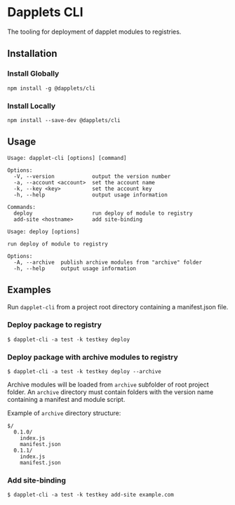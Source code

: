 # Dapplets CLI
The tooling for deployment of dapplet modules to registries.

## Installation
### Install Globally
```
npm install -g @dapplets/cli
```
### Install Locally
```
npm install --save-dev @dapplets/cli
```

## Usage
```
Usage: dapplet-cli [options] [command]

Options:
  -V, --version            output the version number
  -a, --account <account>  set the account name
  -k, --key <key>          set the account key
  -h, --help               output usage information

Commands:
  deploy                   run deploy of module to registry
  add-site <hostname>      add site-binding
```

```
Usage: deploy [options]

run deploy of module to registry

Options:
  -A, --archive  publish archive modules from "archive" folder
  -h, --help     output usage information
```

## Examples
Run `dapplet-cli` from a project root directory containing a manifest.json file.

### Deploy package to registry
```
$ dapplet-cli -a test -k testkey deploy
```

### Deploy package with archive modules to registry
```
$ dapplet-cli -a test -k testkey deploy --archive
```

Archive modules will be loaded from `archive` subfolder of root project folder. An `archive` directory must contain folders with the version name containing a manifest and module script. 

Example of `archive` directory structure:
```
$/
  0.1.0/
    index.js
    manifest.json
  0.1.1/
    index.js
    manifest.json
```

### Add site-binding
```
$ dapplet-cli -a test -k testkey add-site example.com
```